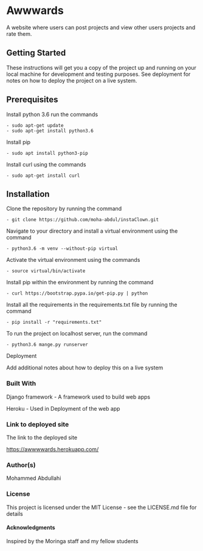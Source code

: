 
# Awwwards

A website where users can post projects and view other users projects and rate them.


## Getting Started

These instructions will get you a copy of the project up and running on your local machine for development and testing purposes. See deployment for notes on how to deploy the project on a live system.

## Prerequisites

Install python 3.6 run the commands

    - sudo apt-get update
    - sudo apt-get install python3.6

Install pip

    - sudo apt install python3-pip

Install curl using the commands

    - sudo apt-get install curl

## Installation
    
Clone the repository by running the command

    - git clone https://github.com/moha-abdul/instaClown.git

Navigate to your directory and install a virtual environment using the command

    - python3.6 -m venv --without-pip virtual

Activate the virtual environment using the commands

    - source virtual/bin/activate

Install pip within the environment by running the command

    - curl https://bootstrap.pypa.io/get-pip.py | python

Install all the requirements in the requirements.txt file by running the command

    - pip install -r "requirements.txt"

To run the project on localhost server, run the command

    - python3.6 mange.py runserver


Deployment

Add additional notes about how to deploy this on a live system

### Built With

Django framework - A framework used to build web apps

Heroku - Used in Deployment of the web app

### Link to deployed site

The link to the deployed site

https://awwwwards.herokuapp.com/


### Author(s)

Mohammed Abdullahi

### License

This project is licensed under the MIT License - see the LICENSE.md file for details

#### Acknowledgments

Inspired by the Moringa staff and my fellow students
